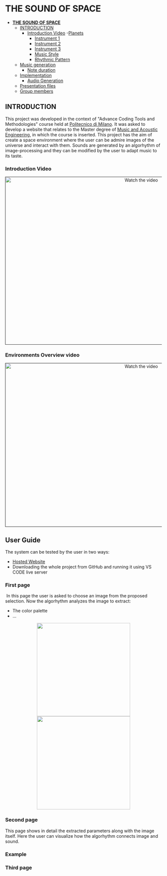 # **THE SOUND OF SPACE**


</p>


- [**THE SOUND OF SPACE**](#the-sound-of-space)
  - [INTRODUCTION](#introduction)
    - [Introduction Video](#introduction-video)
    -[Planets](#planets)
      - [Instrument 1](#)
      - [Instrument 2](#)
      - [Instrument 3](#)
      - [Music Style](#music-style)
      - [Rhythmic Pattern](#rhythmic-pattern)
  - [Music generation](#music-generation)
      - [Note duration](#note-duration)
  - [Implementation](#implementation)
    - [Audio Generation](#audio-generation)
  - [Presentation files](#presentation-files)
  - [Group members](#group-members)

## INTRODUCTION
   
  This project was developed in the context of "Advance Coding Tools and Methodologies" course held at [Politecnico di Milano](https://www.polimi.it/). It was asked to develop a website that relates to the Master degree of [Music and Acoustic Engineering](https://suono.polimi.it/), in which the course is inserted.
  This project has the aim of create a space environment where the user can be admire images of the universe and interact with them. Sounds are generated by an algorhythm of image-processing and they can be modified by the user to adapt music to its taste. 


### Introduction Video

<a align="center" href="" target="_blank">
 <img src="." alt="Watch the video" width="860" height="540" />
</a>

### Environments Overview video

<a align="center" href="" target="_blank">
 <img src="" alt="Watch the video" width="860" height="527" />
</a>


## User Guide

The system can be tested by the user in two ways: 

- <a href="https://pox17.github.io/ACTAMProject/" target="_blank" rel="noopener noreferrer">Hosted Website</a>
- Downloading the whole project from GitHub and running it using VS CODE live server
  

### First page
![]()
In this page the user is asked to choose an image from the proposed selection. 
Now the algorhythm analyzes the image to extract:
- The color palette 
- ...

<p align="center">
  <img src="" width="300" />
  <img src="" width="300" /> 
</p>

### Second page

This page shows in detail the extracted parameters along with the image itself. Here the user can visualize how the algorhythm connects image and sound. 

### Example


### Third page
